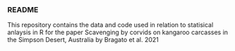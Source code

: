 ### README ###
This repository contains the data and code used in relation to statisical anlaysis in R for the paper Scavenging by corvids on kangaroo carcasses in the Simpson Desert, Australia by Bragato et al. 2021
